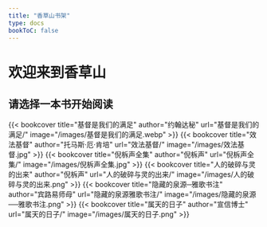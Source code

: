 ```yaml
---
title: "香草山书架"
type: docs
bookToC: false
---
```


# 欢迎来到香草山

## 请选择一本书开始阅读

<div class="book-shelf">
{{< bookcover title="基督是我们的满足" author="约翰达秘" url="基督是我们的满足/" image="/images/基督是我们的满足.webp" >}}
{{< bookcover title="效法基督" author="托马斯·厄·肯培" url="效法基督/" image="/images/效法基督.jpg" >}}
{{< bookcover title="倪柝声全集" author="倪柝声" url="倪柝声全集/" image="/images/倪柝声全集.jpg" >}}
{{< bookcover title="人的破碎与灵的出来" author="倪柝声" url="人的破碎与灵的出来/" image="/images/人的破碎与灵的出来.png" >}}
{{< bookcover title="隐藏的泉源─雅歌书注" author="宾路易师母" url="隐藏的泉源雅歌书注/" image="/images/隐藏的泉源──雅歌书注.png" >}}
{{< bookcover title="属天的日子" author="宣信博士" url="属天的日子/" image="/images/属天的日子.png" >}}
</div>
